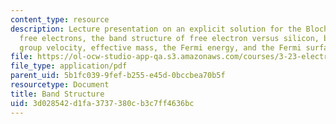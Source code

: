 ```yaml
---
content_type: resource
description: Lecture presentation on an explicit solution for the Bloch orbitals,
  free electrons, the band structure of free electron versus silicon, band edges,
  group velocity, effective mass, the Fermi energy, and the Fermi surface.
file: https://ol-ocw-studio-app-qa.s3.amazonaws.com/courses/3-23-electrical-optical-and-magnetic-properties-of-materials-fall-2007/3d028542d1fa3737380cb3c7ff4636bc_clean9.pdf
file_type: application/pdf
parent_uid: 5b1fc039-9fef-b255-e45d-0bccbea70b5f
resourcetype: Document
title: Band Structure
uid: 3d028542-d1fa-3737-380c-b3c7ff4636bc
---
```

